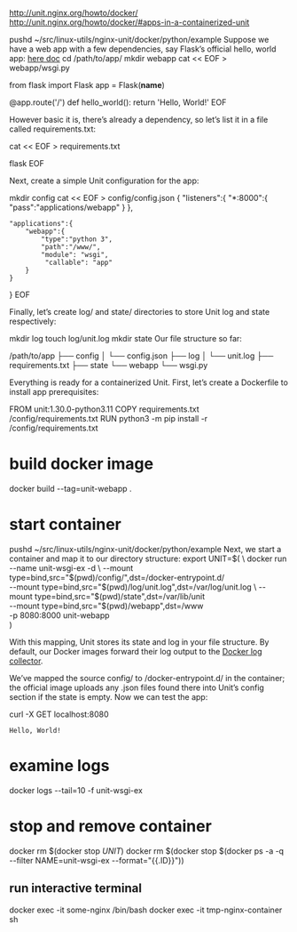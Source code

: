 http://unit.nginx.org/howto/docker/
http://unit.nginx.org/howto/docker/#apps-in-a-containerized-unit

pushd ~/src/linux-utils/nginx-unit/docker/python/example
Suppose we have a web app with a few dependencies, say Flask’s official hello, world app:
[here doc](https://en.wikipedia.org/wiki/Here_document)
cd /path/to/app/
mkdir webapp
cat << EOF > webapp/wsgi.py

from flask import Flask
app = Flask(__name__)

@app.route('/')
def hello_world():
    return 'Hello, World!'
EOF

However basic it is, there’s already a dependency, so let’s list it in a file called requirements.txt:

cat << EOF > requirements.txt

flask
EOF

Next, create a simple Unit configuration for the app:

mkdir config
cat << EOF > config/config.json
{
    "listeners":{
        "*:8000":{
            "pass":"applications/webapp"
        }
    },

    "applications":{
        "webapp":{
            "type":"python 3",
            "path":"/www/",
            "module": "wsgi",
             "callable": "app"
        }
    }
}
EOF

Finally, let’s create log/ and state/ directories to store Unit log and state respectively:

mkdir log
touch log/unit.log
mkdir state
Our file structure so far:

/path/to/app
├── config
│   └── config.json
├── log
│   └── unit.log
├── requirements.txt
├── state
└── webapp
    └── wsgi.py

Everything is ready for a containerized Unit. First, let’s create a Dockerfile to install app prerequisites:

FROM unit:1.30.0-python3.11
COPY requirements.txt /config/requirements.txt
RUN python3 -m pip install -r /config/requirements.txt


# build docker image
docker build --tag=unit-webapp .

# start container
pushd ~/src/linux-utils/nginx-unit/docker/python/example
Next, we start a container and map it to our directory structure:
export UNIT=$(                                                         \
      docker run --name unit-wsgi-ex -d                                 \
      --mount type=bind,src="$(pwd)/config/",dst=/docker-entrypoint.d/   \
      --mount type=bind,src="$(pwd)/log/unit.log",dst=/var/log/unit.log  \
      --mount type=bind,src="$(pwd)/state",dst=/var/lib/unit             \
      --mount type=bind,src="$(pwd)/webapp",dst=/www                     \
      -p 8080:8000 unit-webapp                                           \
  )

With this mapping, Unit stores its state and log in your file structure. By default, our Docker images forward their log output to the [Docker log collector](https://docs.docker.com/config/containers/logging/).


We’ve mapped the source config/ to /docker-entrypoint.d/ in the container; the official image uploads any .json files found there into Unit’s config section if the state is empty. Now we can test the app:

curl -X GET localhost:8080

    Hello, World!
# examine logs
docker logs --tail=10 -f unit-wsgi-ex

# stop and remove container
docker rm $(docker stop $UNIT$)
docker rm $(docker stop $(docker ps -a -q --filter NAME=unit-wsgi-ex --format="{{.ID}}"))

## run interactive terminal
docker exec -it some-nginx /bin/bash
docker exec -it tmp-nginx-container sh
